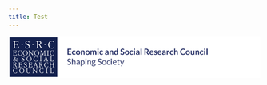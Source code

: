 ```yaml
---
title: Test
---
```


![ESRC logo](https://raw.githubusercontent.com/ChrisDNewton/ChrisDNewton.github.io/master/logo.png)
